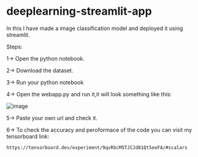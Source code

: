 # deeplearning-streamlit-app
In this I have made a image classification model and deployed it using streamlit.

Steps:

1-> Open the python notebook.

2-> Download the dataset.

3-> Run your python notebook

4-> Open the webapp.py and run it,it will look something like this:

![image](https://user-images.githubusercontent.com/67225894/168523735-15c6065f-7573-4e21-8acf-ebf01aa3f8ca.png)

5-> Paste your own url and check it.

6-> To check the accuracy and peroformace of the code you can visit my tensorboard link:

    https://tensorboard.dev/experiment/9qvRbcM5TJCJd81Qt5eoFA/#scalars
